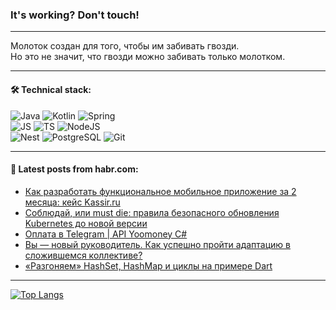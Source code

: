 ### It's working? Don't touch!

---
Молоток создан для того, чтобы им забивать гвозди. <br>
Но это не значит, что гвозди можно забивать только молотком.

---

#### 🛠️ Technical stack:

![Java](https://img.shields.io/badge/Java-informational?logo=Oracle&style=flat&logoColor=white&color=FF4500)
![Kotlin](https://img.shields.io/badge/Kotlin-informational?logo=Kotlin&style=flat&logoColor=white&color=774D97)
![Spring](https://img.shields.io/badge/SpringBoot-informational?logo=SpringBoot&style=flat&logoColor=white&color=6DB33F) <br>
![JS](https://img.shields.io/badge/JS-informational?logo=javaScript&style=flat&logoColor=black&color=F7Df1E)
![TS](https://img.shields.io/badge/TypeScript-informational?logo=typeScript&style=flat&logoColor=black&color=0667A8)
![NodeJS](https://img.shields.io/badge/NodeJS-informational?logo=node.js&style=flat&logoColor=white&color=70A760) <br>
![Nest](https://img.shields.io/badge/NestJS-informational?logo=NestJS&style=flat&logoColor=white&color=E0234E)
![PostgreSQL](https://img.shields.io/badge/PostgreSQL-informational?logo=PostgreSQL&style=flat&logoColor=white&color=DAA520)
![Git](https://img.shields.io/badge/Git-informational?logo=git&style=flat&logoColor=white&color=778899)

___

#### 💬 Latest posts from habr.com:

<!-- BLOG-POST-LIST:START -->
- [Как разработать функциональное мобильное приложение за 2 месяца: кейс Kassir.ru](https://habr.com/ru/companies/cleverpumpkin/articles/772624/?utm_source=habrahabr&utm_medium=rss&utm_campaign=772624)
- [Соблюдай, или must die: правила безопасного обновления Kubernetes до новой версии](https://habr.com/ru/companies/vk/articles/772346/?utm_source=habrahabr&utm_medium=rss&utm_campaign=772346)
- [Оплата в Telegram | API Yoomoney С#](https://habr.com/ru/articles/772628/?utm_source=habrahabr&utm_medium=rss&utm_campaign=772628)
- [Вы — новый руководитель. Как успешно пройти адаптацию в сложившемся коллективе?](https://habr.com/ru/companies/ncloudtech/articles/772408/?utm_source=habrahabr&utm_medium=rss&utm_campaign=772408)
- [«Разгоняем» HashSet, HashMap и циклы на примере Dart](https://habr.com/ru/articles/772462/?utm_source=habrahabr&utm_medium=rss&utm_campaign=772462)
<!-- BLOG-POST-LIST:END -->

---
[![Top Langs](https://github-readme-stats-git-master-advtsetting-gmailcom.vercel.app/api/top-langs/?username=zloylis&langs_count=10&hide_title=false&title_color=e6edf3&size_weight=0.5&count_weight=0.5&layout=compact&hide_border=true&theme=dracula)](https://github.com/zloylis)

<!-- ![GitHub stats](https://github-readme-stats-git-master-advtsetting-gmailcom.vercel.app/api?username=zloylis&show_icons=true&hide_border=true&theme=dracula&hide_title=true&include_all_commits=true&count_private=true&hide=contribs&hide_rank=true) -->
